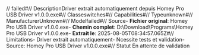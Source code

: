 // failed#// DescriptionDriver extrait automatiquement depuis Homey Pro USB Driver v1.0.0.exe#// Classeswitches#// Capabilities#// Typeunknown#// ManufacturerUnknown#// Modelfailed#// Source- **Fichier original**: Homey Pro USB Driver v1.0.0.exe- **Chemin complet**: D:\Download\Programs\Homey Pro USB Driver v1.0.0.exe- **Extrait le**: 2025-08-05T08:34:57.065Z#// Limitations- Driver extrait automatiquement- Ncessite tests et validation- Source: Homey Pro USB Driver v1.0.0.exe#// Statut En attente de validation